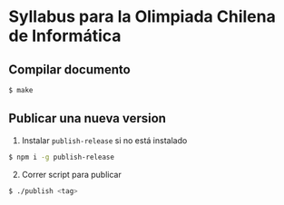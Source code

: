 # Syllabus para la Olimpiada Chilena de Informática

## Compilar documento
```bash
$ make
```

## Publicar una nueva version


1. Instalar `publish-release` si no está instalado
```bash
$ npm i -g publish-release
```
2. Correr script para publicar
```bash
$ ./publish <tag>
```
